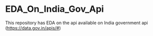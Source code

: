 # EDA_On_India_Gov_Api
This repository has EDA on the api available on India government api (https://data.gov.in/apis/#)

